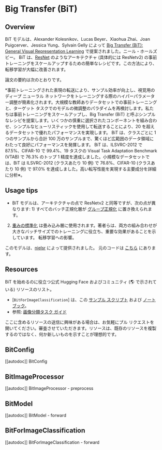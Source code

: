 <!--Copyright 2022 The HuggingFace Team. All rights reserved.

Licensed under the Apache License, Version 2.0 (the "License"); you may not use this file except in compliance with
the License. You may obtain a copy of the License at

http://www.apache.org/licenses/LICENSE-2.0

Unless required by applicable law or agreed to in writing, software distributed under the License is distributed on
an "AS IS" BASIS, WITHOUT WARRANTIES OR CONDITIONS OF ANY KIND, either express or implied. See the License for the
specific language governing permissions and limitations under the License.

⚠️ Note that this file is in Markdown but contain specific syntax for our doc-builder (similar to MDX) that may not be
rendered properly in your Markdown viewer.

-->

# Big Transfer (BiT)

## Overview

BiT モデルは、Alexander Kolesnikov、Lucas Beyer、Xiaohua Zhai、Joan Puigcerver、Jessica Yung、Sylvain Gelly によって [Big Transfer (BiT): General Visual Representation Learning](https://arxiv.org/abs/1912.11370) で提案されました。ニール・ホールズビー。
BiT は、[ResNet](resnet) のようなアーキテクチャ (具体的には ResNetv2) の事前トレーニングをスケールアップするための簡単なレシピです。この方法により、転移学習が大幅に改善されます。

論文の要約は次のとおりです。

*事前トレーニングされた表現の転送により、サンプル効率が向上し、視覚用のディープ ニューラル ネットワークをトレーニングする際のハイパーパラメーター調整が簡素化されます。大規模な教師ありデータセットでの事前トレーニングと、ターゲット タスクでのモデルの微調整のパラダイムを再検討します。私たちは事前トレーニングをスケールアップし、Big Transfer (BiT) と呼ぶシンプルなレシピを提案します。いくつかの慎重に選択されたコンポーネントを組み合わせ、シンプルなヒューリスティックを使用して転送することにより、20 を超えるデータセットで優れたパフォーマンスを実現します。 BiT は、クラスごとに 1 つのサンプルから合計 100 万のサンプルまで、驚くほど広範囲のデータ領域にわたって良好にパフォーマンスを発揮します。 BiT は、ILSVRC-2012 で 87.5%、CIFAR-10 で 99.4%、19 タスクの Visual Task Adaptation Benchmark (VTAB) で 76.3% のトップ 1 精度を達成しました。小規模なデータセットでは、BiT は ILSVRC-2012 (クラスあたり 10 例) で 76.8%、CIFAR-10 (クラスあたり 10 例) で 97.0% を達成しました。高い転写性能を実現する主要成分を詳細に分析※。

## Usage tips

- BiT モデルは、アーキテクチャの点で ResNetv2 と同等ですが、次の点が異なります: 1) すべてのバッチ正規化層が [グループ正規化](https://arxiv.org/abs/1803.08494) に置き換えられます。
2) [重みの標準化](https://arxiv.org/abs/1903.10520) は畳み込み層に使用されます。著者らは、両方の組み合わせが大きなバッチサイズでのトレーニングに役立ち、重要な効果があることを示しています。
転移学習への影響。

このモデルは、[nielsr](https://hf-mirror.com/nielsr) によって提供されました。
元のコードは [こちら](https://github.com/google-research/big_transfer) にあります。

## Resources

BiT を始めるのに役立つ公式 Hugging Face およびコミュニティ (🌎 で示されている) リソースのリスト。

<PipelineTag pipeline="image-classification"/>

- [`BitForImageClassification`] は、この [サンプル スクリプト](https://github.com/huggingface/transformers/tree/main/examples/pytorch/image-classification) および [ノートブック](https://colab.research.google.com/github/huggingface/notebooks/blob/main/examples/image_classification.ipynb)。
- 参照: [画像分類タスク ガイド](../tasks/image_classification)

ここに含めるリソースの送信に興味がある場合は、お気軽にプル リクエストを開いてください。審査させていただきます。リソースは、既存のリソースを複製するのではなく、何か新しいものを示すことが理想的です。

## BitConfig

[[autodoc]] BitConfig

## BitImageProcessor

[[autodoc]] BitImageProcessor
    - preprocess

## BitModel

[[autodoc]] BitModel
    - forward

## BitForImageClassification

[[autodoc]] BitForImageClassification
    - forward
